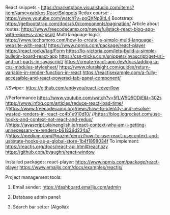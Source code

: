 React snippets - https://marketplace.visualstudio.com/items?itemName=xabikos.ReactSnippets
Redux course: - https://www.youtube.com/watch?v=poQXNp9ItL4
Bootstrap: https://getbootstrap.com/docs/5.0/components/pagination/
Article about routes: https://www.freecodecamp.org/news/fullstack-react-blog-app-with-express-and-psql/
Multi language logic: https://www.techomoro.com/how-to-create-a-simple-multi-language-website-with-react/
https://www.npmjs.com/package/react-player
https://react.rocks/tag/Form
https://lo-victoria.com/lets-build-a-simple-bulletin-board-react-app
https://css-tricks.com/snippets/javascript/get-url-and-url-parts-in-javascript/
https://create-react-app.dev/docs/adding-a-css-modules-stylesheet/
https://www.pluralsight.com/guides/return-variable-in-render-function-in-react
https://reactjsexample.com/a-fully-accessible-and-react-powered-tab-panel-component/

//Swiper:
https://github.com/andyyou/react-coverflow

//Performance
https://www.youtube.com/watch?v=5fLW5Q5ODiE&t=302s
https://www.infoq.com/articles/reduce-react-load-time/
//https://www.freecodecamp.org/news/how-to-identify-and-resolve-wasted-renders-in-react-cc4b1e910d10/
//https://blog.logrocket.com/use-hooks-and-context-not-react-and-redux/
//https://javascript.plainenglish.io/react-context-why-am-i-getting-unnecessary-re-renders-b61836d224a7
//https://medium.com/@nazmifeeroz/how-to-use-react-usecontext-and-usestate-hooks-as-a-global-store-1b4f1898034f
To implement:
https://reactjs.org/docs/react-api.html#reactlazy
https://github.com/bvaughn/react-window

Installed packages:
react-player:
https://www.npmjs.com/package/react-player
https://www.emailjs.com/docs/examples/reactjs/

Project management tools:
1. Email sender:
https://dashboard.emailjs.com/admin

2. Database admin panel:

3. Search bar setter (Algolia):

